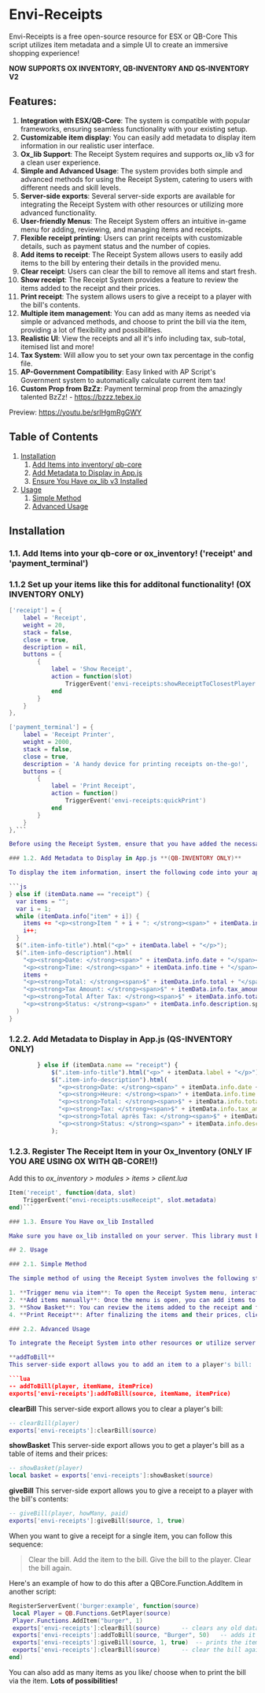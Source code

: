 # Envi-Receipts

Envi-Receipts is a free open-source resource for ESX or QB-Core
This script utilizes item metadata and a simple UI to create an immersive shopping experience!

**NOW SUPPORTS OX INVENTORY, QB-INVENTORY AND QS-INVENTORY V2**

## Features:

1. **Integration with ESX/QB-Core**: The system is compatible with popular frameworks, ensuring seamless functionality with your existing setup.
2. **Customizable item display**: You can easily add metadata to display item information in our realistic user interface.
3. **Ox_lib Support**: The Receipt System requires and supports ox_lib v3 for a clean user experience.
4. **Simple and Advanced Usage**: The system provides both simple and advanced methods for using the Receipt System, catering to users with different needs and skill levels.
5. **Server-side exports**: Several server-side exports are available for integrating the Receipt System with other resources or utilizing more advanced functionality.
6. **User-friendly Menus**: The Receipt System offers an intuitive in-game menu for adding, reviewing, and managing items and receipts.
7. **Flexible receipt printing**: Users can print receipts with customizable details, such as payment status and the number of copies.
8. **Add items to receipt**: The Receipt System allows users to easily add items to the bill by entering their details in the provided menu.
9. **Clear receipt**: Users can clear the bill to remove all items and start fresh.
10. **Show receipt**: The Receipt System provides a feature to review the items added to the receipt and their prices.
11. **Print receipt**: The system allows users to give a receipt to a player with the bill's contents.
12. **Multiple item management**: You can add as many items as needed via simple or advanced methods, and choose to print the bill via the item, providing a lot of flexibility and possibilities.
13. **Realistic UI**: View the receipts and all it's info including tax, sub-total, itemised list and more!
14. **Tax System**: Will allow you to set your own tax percentage in the config file.
15. **AP-Government Compatibility**: Easy linked with AP Script's Government system to automatically calculate current item tax!
16. **Custom Prop from BzZz**: Payment terminal prop from the amazingly talented BzZz! - https://bzzz.tebex.io


Preview:
https://youtu.be/srlHgmRgGWY

## Table of Contents

1. [Installation](#installation)
    1. [Add Items into inventory/ qb-core](#11-add-items-into-qb-core)
    2. [Add Metadata to Display in App.js](#12-add-metadata-to-display-in-appjs)
    3. [Ensure You Have ox_lib v3 Installed](#13-ensure-you-have-ox_lib-v3-installed)
2. [Usage](#usage)
    1. [Simple Method](#21-simple-method)
    2. [Advanced Usage](#22-advanced-usage)

## Installation

### 1.1. Add Items into your qb-core or ox_inventory! ('receipt' and 'payment_terminal')

### 1.1.2 Set up your items like this for additonal functionality! **(OX INVENTORY ONLY)**
```lua
['receipt'] = {
	label = 'Receipt',
	weight = 20, 
	stack = false,
	close = true,
	description = nil,
	buttons = {
		{
			label = 'Show Receipt',
			action = function(slot)
				TriggerEvent('envi-receipts:showReceiptToClosestPlayer', slot)
			end
		}
	}
},

['payment_terminal'] = {
	label = 'Receipt Printer',
	weight = 2000, 
	stack = false,
	close = true,
	description = 'A handy device for printing receipts on-the-go!',
	buttons = {
		{
			label = 'Print Receipt',
			action = function()
				TriggerEvent('envi-receipts:quickPrint')
			end
		}
	}
},```

Before using the Receipt System, ensure that you have added the necessary items into the appropriate resource. This will enable the system to recognize and process the items needed.

### 1.2. Add Metadata to Display in App.js **(QB-INVENTORY ONLY)**

To display the item information, insert the following code into your app.js file:

```js
} else if (itemData.name == "receipt") {
  var items = "";
  var i = 1;
  while (itemData.info["item" + i]) {
    items += "<p><strong>Item " + i + ": </strong><span>" + itemData.info["item" + i] + " - $" + itemData.info["price" + i] + "</span></p>";
    i++;
  }
  $(".item-info-title").html("<p>" + itemData.label + "</p>");
  $(".item-info-description").html(
    "<p><strong>Date: </strong><span>" + itemData.info.date + "</span></p>" +
    "<p><strong>Time: </strong><span>" + itemData.info.time + "</span></p>" +
    items +
    "<p><strong>Total: </strong><span>$" + itemData.info.total + "</span></p>" +
    "<p><strong>Tax Amount: </strong><span>$" + itemData.info.tax_amount + "</span></p>" +
    "<p><strong>Total After Tax: </strong><span>$" + itemData.info.total_after_tax + "</span></p>" +
    "<p><strong>Status: </strong><span>" + itemData.info.description.split(' - ')[1] + "</span></p>"
  )
}
```
### 1.2.2. Add Metadata to Display in App.js **(QS-INVENTORY ONLY)**
```js
        } else if (itemData.name == "receipt") {
            $(".item-info-title").html("<p>" + itemData.label + "</p>");
            $(".item-info-description").html(
              "<p><strong>Date: </strong><span>" + itemData.info.date + "</span></p>" +
              "<p><strong>Heure: </strong><span>" + itemData.info.time + "</span></p>" +
              "<p><strong>Total: </strong><span>$" + itemData.info.total + "</span></p>" +
              "<p><strong>Tax: </strong><span>$" + itemData.info.tax_amount + "</span></p>" +
              "<p><strong>Total après Tax: </strong><span>$" + itemData.info.total_after_tax + "</span></p>" +
              "<p><strong>Status: </strong><span>" + itemData.info.description + "</span></p>"
            );
```

### 1.2.3. Register The Receipt Item in your Ox_Inventory (**ONLY IF YOU ARE USING OX WITH QB-CORE!!**)

Add this to *ox_inventory > modules > items > client.lua*
```lua
Item('receipt', function(data, slot)
    TriggerEvent("envi-receipts:useReceipt", slot.metadata)
end)```

### 1.3. Ensure You Have ox_lib Installed

Make sure you have ox_lib installed on your server. This library must be started before envi-receipts.

## 2. Usage

### 2.1. Simple Method

The simple method of using the Receipt System involves the following steps:

1. **Trigger menu via item**: To open the Receipt System menu, interact with the in-game item.
2. **Add items manually**: Once the menu is open, you can add items to the receipt by entering their details in the provided menu.
3. **Show Basket**: You can review the items added to the receipt and their prices by checking the basket. If you need to remove any items, simply click the "Clear Basket" button.
4. **Print Receipt**: After finalizing the items and their prices, click the "Print Receipt" button. You will be prompted to select whether the bill is paid in full or not and the number of receipt copies you want to print.

### 2.2. Advanced Usage

To integrate the Receipt System into other resources or utilize server exports for more advanced functionality. 

**addToBill**
This server-side export allows you to add an item to a player's bill:

```lua
-- addToBill(player, itemName, itemPrice)
exports['envi-receipts']:addToBill(source, itemName, itemPrice)
```


**clearBill**
This server-side export allows you to clear a player's bill:

```lua
-- clearBill(player)
exports['envi-receipts']:clearBill(source)
```


**showBasket**
This server-side export allows you to get a player's bill as a table of items and their prices:

```lua
-- showBasket(player)
local basket = exports['envi-receipts']:showBasket(source)
```


**giveBill**
This server-side export allows you to give a receipt to a player with the bill's contents:

```lua
-- giveBill(player, howMany, paid)
exports['envi-receipts']:giveBill(source, 1, true)
```


When you want to give a receipt for a single item, you can follow this sequence:
> Clear the bill.
> Add the item to the bill.
> Give the bill to the player.
> Clear the bill again.


Here's an example of how to do this after a QBCore.Function.AddItem in another script:

```lua
RegisterServerEvent('burger:example', function(source)
 local Player = QB.Functions.GetPlayer(source)
 Player.Functions.AddItem("burger", 1)
 exports['envi-receipts']:clearBill(source)      -- clears any old data
 exports['envi-receipts']:addToBill(source, "Burger", 50)   -- adds it to the total bill
 exports['envi-receipts']:giveBill(source, 1, true)  -- prints the items currently added and rewards receipt item
 exports['envi-receipts']:clearBill(source)      -- clear the bill again for good measure
end)
```

You can also add as many items as you like/ choose when to print the bill via the item. 
**Lots of possibilities!** 
